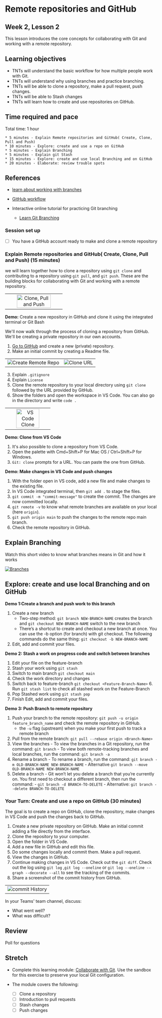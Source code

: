 # Remote repositories and GitHub

## Week 2, Lesson 2

This lesson introduces the core concepts for collaborating with Git and working with a remote repository.

## Learning objectives

- TNTs will understand the basic workflow for how multiple people work with Git.
- TNTs will understand why using branches and practice branching.
- TNTs will be able to clone a repository, make a pull request, push changes.
- TNTs will be able to Stash changes
- TNTs will learn how to create and use repositories on GitHub.

## Time required and pace

Total time: 1 hour

    * 5 minutes - Explain Remote repositories and GitHub( Create, Clone, Pull and Push)
    * 10 minutes - Explore: create and use a repo on GitHub
    * 5 minutes - Explain Branching
    * 5 minutes - Explain git Stash
    * 15 minutes - Explore: create and use local Branching and on GitHub
    * 20 minutes - Elaborate: review trouble spots

## References

- [learn about working with branches](https://www.youtube.com/watch?v=JTE2Fn_sCZs)
- [GitHub workflow](https://guides.github.com/introduction/flow/)

- Interactive online tutorial for practicing Git branching
  - [Learn Git Branching](https://learngitbranching.js.org/)

### Session set up

- [ ] You have a GitHub account ready to make and clone a remote repository

### Explain Remote repositories and GitHub( Create, Clone, Pull and Push) (15 minutes)

we will learn together how to clone a repository using `git clone` and contributing to a repository using `git pull`, and `git push`. These are the building blocks for collaborating with Git and working with a remote repository.

<table style="border: none">
    <tr align="center">
        <td><img src="./remotes.png" alt="Clone, Pull and Push" width="80%"> </td>

</tr>
</table>

**Demo:** Create a new repository in GitHub and clone it using the integrated terminal or Git Bash

We'll now walk through the process of cloning a repository from GitHub. We'll be creating a private repository in our own accounts.

1. [Go to GitHub](https://github.com/) and create a new (private) repository.
2. Make an initial commit by creating a Readme file.

<table style="border: none">
    <tr>
        <td><img src="./CreateRemoteRepo.gif" alt="Create Remote Repo"> </td>
        <td><img src="./CloneURL.gif" alt="Clone URL"></td>
    </tr>
</table>

3. Explain `.gitignore`
4. Explain `License`
5. Clone the remote repository to your local directory using `git clone` followed by the URL provided by GitHub.
6. Show the folders and open the workspace in VS Code. You can also go in the directory and write `code .`

<table style="border: none">
    <tr align="center">
        <td><img src="./VSCodeRemoteClone.gif" width="75%" alt= "VS Code Clone"> </td> 
 </tr>
</table>

**Demo: Clone from VS Code**

1.  It's also possible to clone a repository from VS Code.
2.  Open the palette with Cmd+Shift+P for Mac OS / Ctrl+Shift+P for Windows.
3.  `Git: clone` prompts for a URL. You can paste the one from GitHub.

**Demo: Make changes in VS Code and push changes**

1.  With the folder open in VS code, add a new file and make changes to the existing file.
2.  In VS Code integrated terminal, then `git add .` to stage the files.
3.  `git commit -m "commit-message"` to create the commit. The changes are now committed locally.
4.  `git remote -v` to know what remote branches are available on your local (here `origin`).
5.  `git push origin main` to push the changes to the remote repo main branch.
6.  Check the remote repository in GitHub.

## Explain Branching

Watch this short video to know what branches means in Git and how it works

[![Branches](https://yt-embed.herokuapp.com/embed?v=LShNJtuW8lY)](https://youtu.be/LShNJtuW8lY)

## Explore: create and use local Branching and on GitHub

**Demo 1:Create a branch and push work to this branch**

1. Create a new branch
   - Two-step method: `git branch NEW-BRANCH-NAME` creates the branch and `git checkout NEW-BRANCH-NAME` switch to the new branch
   - There’s a shortcut to create and checkout a new branch at once. You can use the -b option (for branch) with git checkout. The following commands do the same thing: `git checkout -b NEW-BRANCH-NAME`
2. Edit, add and commit your files.

**Demo 2: Stash a work on progress code and switch between branches**

1. Edit your file on the feature-branch
2. Stash your work using `git stash`
3. Switch to main branch `git checkout main`
4. Check the work directory and changes
5. Switch back to feature-branch `git checkout <Feature-Branch-Name>` 6. Run `git stash list` to check all stashed work on the Feature-Branch
6. Pop Stashed work using `git stash pop`
7. Finish Edit, add and commit your files.

**Demo 3: Push Branch to remote repository**

1. Push your branch to the remote repository: `git push -u origin feature_branch_name` and check the remote repository in GitHub.
   - the `-u` flag (upstream) when you make your first push to track a remote branch
2. Pull from the remote branch: `git pull --rebase origin <Branch-Name>`
3. View the branches - To view the branches in a Git repository, run the command: `git branch` - To view both remote-tracking branches and local branches, run the command: `git branch -a`
4. Rename a branch - To rename a branch, run the command: `git branch -m OLD-BRANCH-NAME NEW-BRANCH-NAME` - Alternative `git branch --move OLD-BRANCH-NAME NEW-BRANCH-NAME`
5. Delete a branch - Git won’t let you delete a branch that you’re currently on. You first need to checkout a different branch, then run the command: - `git branch -d BRANCH-TO-DELETE` - Alternative: `git branch --delete BRANCH-TO-DELETE`

### Your Turn: Create and use a repo on GitHub (30 minutes)

The goal is to create a repo on GitHub, clone the repository, make changes in VS Code and push the changes back to GitHub.

1. Create a new private repository on GitHub. Make an initial commit adding a file directly from the interface.
2. Clone the repository to your computer.
3. Open the folder in VS Code.
4. Add a new file in GitHub and edit this file.
5. Do some changes locally and commit them. Make a pull request.
6. View the changes in GitHub.
7. Continue making changes in VS Code. Check out the `git diff`. Check out the log using `git log` ,`git log --oneline` or `git log --oneline --graph --decorate --all` to see the tracking of the commits.
8. Share a screenshot of the commit history from GitHub.

<table style="border: none">
    <tr align="center">
        <td><img src="./commitHistory.png" alt="commit History"> </td>
    </tr>
</table>

In your Teams' team channel, discuss:

- What went well?
- What was difficult?

## Review

Poll for questions

## Stretch

- Complete this learning module: [Collaborate with Git](https://docs.microsoft.com/en-us/learn/modules/collaborate-with-git/). Use the sandbox for this exercise to preserve your local Git configuration.

- The module covers the following:
  - [ ] Clone a repository
  - [ ] Introduction to pull requests
  - [ ] Stash changes
  - [ ] Push changes
